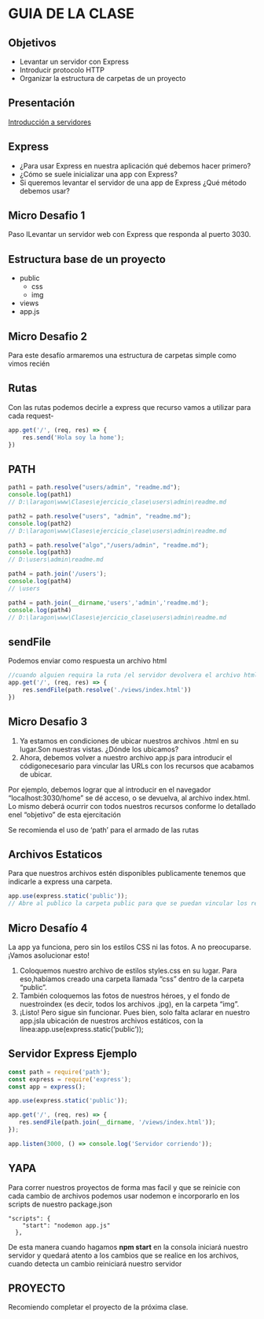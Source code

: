 # GUIA DE LA CLASE

## Objetivos
- Levantar un servidor con Express
- Introducir protocolo HTTP
- Organizar la estructura de carpetas de un proyecto

## Presentación
[Introducción a servidores](Introducción%20a%20servidores.pdf)


## Express
- ¿Para usar Express en nuestra aplicación qué debemos hacer primero?
- ¿Cómo se suele inicializar una app con Express?
- Si queremos levantar el servidor de una app de Express ¿Qué método debemos usar?

## Micro Desafio 1
Paso ILevantar un servidor web con Express que responda al puerto 3030.

## Estructura base de un proyecto

- public
  - css
  - img
- views
- app.js

## Micro Desafio 2
Para este desafío armaremos una estructura de carpetas simple como vimos recién

## Rutas
Con las rutas podemos decirle a express que recurso vamos a utilizar para cada request-
```js
app.get('/', (req, res) => {
	res.send('Hola soy la home');
})
```
## PATH
```js
path1 = path.resolve("users/admin", "readme.md"); 
console.log(path1) 
// D:\laragon\www\Clases\ejercicio_clase\users\admin\readme.md

path2 = path.resolve("users", "admin", "readme.md"); 
console.log(path2) 
// D:\laragon\www\Clases\ejercicio_clase\users\admin\readme.md

path3 = path.resolve("algo","/users/admin", "readme.md"); 
console.log(path3)
// D:\users\admin\readme.md

path4 = path.join('/users');
console.log(path4)
// \users

path4 = path.join(__dirname,'users','admin','readme.md');
console.log(path4)
// D:\laragon\www\Clases\ejercicio_clase\users\admin\readme.md
``` 

## sendFile
Podemos enviar como respuesta un archivo html
```js
//cuando alguien requira la ruta /el servidor devolvera el archivo html
app.get('/', (req, res) => {
	res.sendFile(path.resolve('./views/index.html'))
})
```

## Micro Desafio 3
1. Ya estamos en condiciones de ubicar nuestros archivos .html en su lugar.Son nuestras vistas. ¿Dónde los ubicamos?
2. Ahora, debemos volver a nuestro archivo app.js para introducir el códigonecesario para vincular las URLs con los recursos que acabamos de ubicar.

Por ejemplo, debemos lograr que al introducir en el navegador “localhost:3030/home” se dé acceso, o se devuelva, al archivo index.html. 
Lo mismo deberá ocurrir con todos nuestros recursos conforme lo detallado enel “objetivo” de esta ejercitación

Se recomienda el uso de ‘path’ para el armado de las rutas

## Archivos Estaticos
Para que nuestros archivos estén disponibles publicamente tenemos que indicarle a express una carpeta.
```js
app.use(express.static('public'));
// Abre al publico la carpeta public para que se puedan vincular los recursos estáticos
```
## Micro Desafío 4
La app ya funciona, pero sin los estilos CSS ni las fotos. A no preocuparse. ¡Vamos asolucionar esto!
1. Coloquemos nuestro archivo de estilos styles.css en su lugar. Para eso,habíamos creado una carpeta llamada “css” dentro de la carpeta “public”.
2. También coloquemos las fotos de nuestros héroes, y el fondo de nuestroindex (es decir, todos los archivos .jpg), en la carpeta “img”.
3. ¡Listo! Pero sigue sin funcionar. Pues bien, solo falta aclarar en nuestro app.jsla ubicación de nuestros archivos estáticos, con la línea:app.use(express.static(‘public’));


## Servidor Express Ejemplo
```js
const path = require('path');
const express = require('express');
const app = express();

app.use(express.static('public'));

app.get('/', (req, res) => {
   res.sendFile(path.join(__dirname, '/views/index.html'));
});

app.listen(3000, () => console.log('Servidor corriendo'));
```

## YAPA
Para correr nuestros proyectos de forma mas facil y que se reinicie con cada cambio de archivos podemos usar nodemon e incorporarlo en los scripts de nuestro package.json

```
"scripts": {
    "start": "nodemon app.js"
  },
```
De esta manera cuando hagamos **npm start** en la consola iniciará nuestro servidor y quedará atento a los cambios que se realice en los archivos, cuando detecta un cambio reiniciará nuestro servidor


## PROYECTO
Recomiendo completar el proyecto de la próxima clase.

